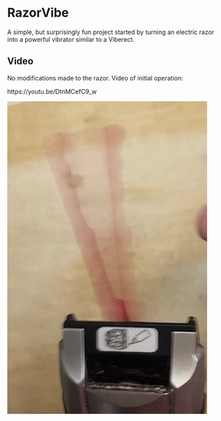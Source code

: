 # RazorVibe
A simple, but surprisingly fun project started by turning an electric razor into a powerful vibrator similar to a Viberect.


<h2>Video</h2> 
<p>No modifications made to the razor. Video of initial operation:<p>
https://youtu.be/DtnMCefC9_w



<p><p>
<p><p>
<img src="https://github.com/MikesMachines/RazorVibe/blob/main/media/RazorVibe80mmCapture.jpg" alt="RazorVibe in action">
